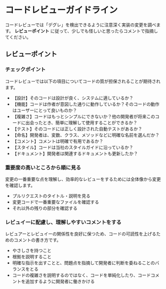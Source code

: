 # コードレビューガイドライン

コードレビューでは「デグレ」を検出できるように注意深く実装の変更を調べます。
**レビューポイント** に従って、少しでも怪しいと思ったらコメントで指摘してください。

## レビューポイント

### チェックポイント
コードレビューでは以下の項目についてコードの質が担保されることが期待されます。

- 【設計】そのコードは設計が良く、システムに適しているか？
- 【機能】コードは作者が意図した通りに動作しているか？そのコードの動作はユーザーにとって良いものか？
- 【複雑さ】コードはもっとシンプルにできないか？他の開発者が将来このコードに出会ったとき、簡単に理解して使用することができるか？
- 【テスト】そのコードには正しく設計された自動テストがあるか？
- 【命名】開発者は、変数、クラス、メソッドなどに明確な名前を選んだか？
- 【コメント】コメントは明確で有用であるか？
- 【スタイル】コードは当社のスタイルガイドに沿っているか？
- 【ドキュメント】開発者は関連するドキュメントも更新したか？

### 重要度の高いところから順に見る
変更の一番重要な点を理解し、効率的なレビューをするためには全体像から変更を確認します。

- プルリクエストのタイトル・説明を見る
- 変更コードで一番重要なファイルを確認する
- それ以外の残りの部分を確認する

### レビュイーに配慮し、理解しやすいコメントをする
レビュアーとレビュイーの関係性を良好に保つため、コードの可読性を上げるためのコメントの書き方です。

- やさしさを持つこと
- 根拠を説明すること
- 明確な指示を出すことと、問題点を指摘して開発者に判断を委ねることのバランスをとる
- コードの複雑さを説明するのではなく、コードを単純化したり、コードコメントを追加するように開発者に働きかける